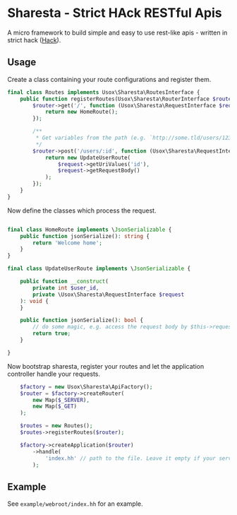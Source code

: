 # Sharesta - Strict HAck RESTful Apis

A micro framework to build simple and easy to use rest-like apis - written in
strict hack ([Hack](http://hacklang.org)).

## Usage

Create a class containing your route configurations and register them.

```php
final class Routes implements Usox\Sharesta\RoutesInterface {
	public function registerRoutes(Usox\Sharesta\RouterInterface $router): void {
		$router->get('/', function (Usox\Sharesta\RequestInterface $request): \JsonSerializable {
			return new HomeRoute();
		});

		/**
		 * Get variables from the path (e.g. `http://some.tld/users/123`)
		 */
		$router->post('/users/:id', function (Usox\Sharesta\RequestInterface $request): \JsonSerializable {
			return new UpdateUserRoute(
				$request->getUriValues('id'),
				$request->getRequestBody()
			);
		});
	}
}
```
Now define the classes which process the request.

```php

final class HomeRoute implements \JsonSerializable {
	public function jsonSerialize(): string {
		return 'Welcome home';
	}
}

final class UpdateUserRoute implements \JsonSerializable {

	public function __construct(
		private int $user_id,
		private \Usox\Sharesta\RequestInterface $request
	): void {
	}

	public function jsonSerialize(): bool {
		// do some magic, e.g. access the request body by $this->request
		return true;
	}

}
```

Now bootstrap sharesta, register your routes and let the application controller handle your requests.

```php
	$factory = new Usox\Sharesta\ApiFactory();
	$router = $factory->createRouter(
		new Map($_SERVER),
		new Map($_GET)
	);

	$routes = new Routes();
	$routes->registerRoutes($router);

	$factory->createApplication($router)
		->handle(
			'index.hh' // path to the file. Leave it empty if your server configuration defaults to index.hh
		);
```

## Example

See `example/webroot/index.hh` for an example.
